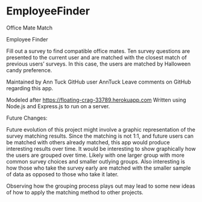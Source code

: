 # EmployeeFinder
Office Mate Match


Employee Finder

Fill out a survey to find compatible office mates.
Ten survey questions are presented to the current user and are matched with the closest match of previous users’ surveys.  In this case, the users are matched by Halloween candy preference.

Maintained by Ann Tuck GitHub user AnnTuck Leave comments on GitHub regarding this app.

Modeled after https://floating-crag-33789.herokuapp.com
Written using Node.js and Express.js to run on a server.


Future Changes:

Future evolution of this project might involve a graphic representation of the survey matching results.  Since the matching is not 1:1, and future users can be matched with others already matched, this app would produce interesting results over time.  It would be interesting to show graphically how the users are grouped over time.  Likely with one larger group with more common survey choices and smaller outlying groups.  Also interesting is how those who take the survey early are matched with the smaller sample of data as opposed to those who take it later.  

Observing how the grouping process plays out may lead to some new ideas of how to apply the matching method to other projects.
